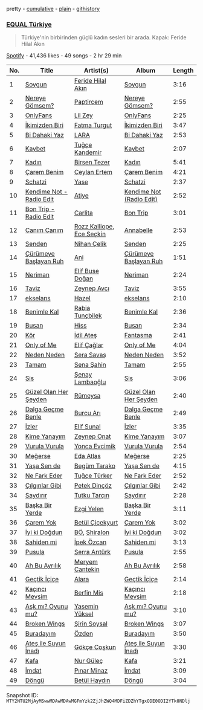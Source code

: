 pretty - [cumulative](/playlists/cumulative/37i9dQZF1DX3aD9A9aINSs.md) - [plain](/playlists/plain/37i9dQZF1DX3aD9A9aINSs) - [githistory](https://github.githistory.xyz/mackorone/spotify-playlist-archive/blob/main/playlists/plain/37i9dQZF1DX3aD9A9aINSs)

### [EQUAL Türkiye](https://open.spotify.com/playlist/37i9dQZF1DX3aD9A9aINSs)

> Türkiye'nin birbirinden güçlü kadın sesleri bir arada\. Kapak: Feride Hilal Akın

[Spotify](https://open.spotify.com/user/spotify) - 41,436 likes - 49 songs - 2 hr 29 min

| No. | Title | Artist(s) | Album | Length |
|---|---|---|---|---|
| 1 | [Soygun](https://open.spotify.com/track/2UuC5wKOxlhB3JIwA88gxO) | [Feride Hilal Akın](https://open.spotify.com/artist/2dLBhX7dIdWL6Fsk9l0n1n) | [Soygun](https://open.spotify.com/album/0QGEwC4RnPMAfuTnOj0sti) | 3:16 |
| 2 | [Nereye Gömsem?](https://open.spotify.com/track/5LnoItjgkP1jQB1BT3xmMc) | [Paptircem](https://open.spotify.com/artist/6c5OFegHscPZXitA884R1b) | [Nereye Gömsem?](https://open.spotify.com/album/4L4pTQbsLkzPJWUogZTw05) | 2:55 |
| 3 | [OnlyFans](https://open.spotify.com/track/3zyGddnNteFhuj1fKMg4sZ) | [Lil Zey](https://open.spotify.com/artist/7Gx2wDVHyW5HJh7dc2t5h7) | [OnlyFans](https://open.spotify.com/album/3h57TeSLK4QUzobHYeewag) | 2:25 |
| 4 | [İkimizden Biri](https://open.spotify.com/track/7M9KPD0b04Z1rxJNGERuAe) | [Fatma Turgut](https://open.spotify.com/artist/1dsKaRPU3HFSdlNyMmH5QI) | [İkimizden Biri](https://open.spotify.com/album/1IcZEk9LPUkJIHomBVTXNX) | 3:47 |
| 5 | [Bi Dahaki Yaz](https://open.spotify.com/track/1PirbxcNXQO9cqEXare9mb) | [LARA](https://open.spotify.com/artist/29A0ZyAAZilbn5F6Vztd5i) | [Bi Dahaki Yaz](https://open.spotify.com/album/7AZ1ZZdWFFFXGxSJpdjWoG) | 2:53 |
| 6 | [Kaybet](https://open.spotify.com/track/2AoEZYLkoBmL26NEKX0XhD) | [Tuğçe Kandemir](https://open.spotify.com/artist/50z4meqYMvVCXEv2jDneDN) | [Kaybet](https://open.spotify.com/album/5oAolvNHkXFg2jsjh1AJfE) | 2:07 |
| 7 | [Kadın](https://open.spotify.com/track/577q8gGSTryRxX1YHWSjWk) | [Birsen Tezer](https://open.spotify.com/artist/3i5LEBNq1A00tgvcmB97vV) | [Kadın](https://open.spotify.com/album/7KzjDIqO99FmlNn3WvGkLx) | 5:41 |
| 8 | [Çarem Benim](https://open.spotify.com/track/4GdjAnbCjmD2yMzwokbHyT) | [Ceylan Ertem](https://open.spotify.com/artist/2crPPfVdmrxn5yUHLQVqOI) | [Çarem Benim](https://open.spotify.com/album/1q5VeXce1POHBoyaCcTsSW) | 4:21 |
| 9 | [Schatzi](https://open.spotify.com/track/5fu9AfLKjskk1aZKRpcOea) | [Yase](https://open.spotify.com/artist/54o2CbLdMsh6SR8hufrQiA) | [Schatzi](https://open.spotify.com/album/3hRPryQo9aZcW5A2vp3L3O) | 2:37 |
| 10 | [Kendime Not \- Radio Edit](https://open.spotify.com/track/6PGPkbYI3ek2Mt0ejCn9Hu) | [Atiye](https://open.spotify.com/artist/56g1u3Bu0S5072aksxyBei) | [Kendime Not \(Radio Edit\)](https://open.spotify.com/album/37tg27a5zEeEDF94nsDwWO) | 2:52 |
| 11 | [Bon Trip \- Radio Edit](https://open.spotify.com/track/1m7rYHVB8LHDTm9EqtKP4f) | [Carlita](https://open.spotify.com/artist/1GVbOnrND8b3eh2JZ4opw8) | [Bon Trip](https://open.spotify.com/album/2Mmsb8bBd17AgrB6O2NQKx) | 3:01 |
| 12 | [Canım Canım](https://open.spotify.com/track/1hOGtwPySIeikhY6e1IgCs) | [Rozz Kalliope](https://open.spotify.com/artist/4cKccE5LtINGKLAe0wd8pc), [Ece Seçkin](https://open.spotify.com/artist/1lfD2lvoDctsMr6grjYOb5) | [Annabelle](https://open.spotify.com/album/7j9FxtrUesYwDvnNaXFjUj) | 2:53 |
| 13 | [Senden](https://open.spotify.com/track/4NhuIxFbyzFRsFGTVM5yuz) | [Nihan Çelik](https://open.spotify.com/artist/2sJhBSO8uHc9oGynn8BkyW) | [Senden](https://open.spotify.com/album/7yK7k7SCEcxK4J7fKaxsr2) | 2:25 |
| 14 | [Çürümeye Başlayan Ruh](https://open.spotify.com/track/0iDETKFiAl3i07ubVrvwB3) | [Ani](https://open.spotify.com/artist/1w7GXnVAbouWJoSGQ1gSJz) | [Çürümeye Başlayan Ruh](https://open.spotify.com/album/6APBTVym2sLyLaLP0o40Eo) | 1:51 |
| 15 | [Neriman](https://open.spotify.com/track/0fy8UUTZPVp8pAIq0Q7VkZ) | [Elif Buse Doğan](https://open.spotify.com/artist/56hgP8k96P8s7hQyMvXCHS) | [Neriman](https://open.spotify.com/album/7AgcYDSREj9Q17SFCKHxFc) | 2:24 |
| 16 | [Taviz](https://open.spotify.com/track/2fbZvWLLgtMcMlulxZG7r1) | [Zeynep Avcı](https://open.spotify.com/artist/3gLxwGNcuxevTCnxabSAX3) | [Taviz](https://open.spotify.com/album/4PkacCvf82qLG3mqkK1QCG) | 3:55 |
| 17 | [ekselans](https://open.spotify.com/track/3qu2i564r2IftIYal074xw) | [Hazel](https://open.spotify.com/artist/5uSR40kJGxuUln9hTSN62C) | [ekselans](https://open.spotify.com/album/7birFZsVs9YA52ZLFdfatt) | 2:10 |
| 18 | [Benimle Kal](https://open.spotify.com/track/2exAIFiQr6ubeuYgM7g1I9) | [Rabia Tunçbilek](https://open.spotify.com/artist/6LFDD8c2UxP6NDMfrmlSMk) | [Benimle Kal](https://open.spotify.com/album/4t2PxoCQFeFszISgsUHvdK) | 2:36 |
| 19 | [Busan](https://open.spotify.com/track/0xh2a1G9SYJfp0NhxmQjJ6) | [Hiss](https://open.spotify.com/artist/3G5xL8UA1bD6a2i4o1AvwF) | [Busan](https://open.spotify.com/album/6Hf32zqjmqcOcIHx11nUWA) | 2:34 |
| 20 | [Kör](https://open.spotify.com/track/6iLIgEzOWCYn2aMfQPaMiz) | [İdil Ateş](https://open.spotify.com/artist/69pbpuvOtuRw0isQSCBFyR) | [Fantasma](https://open.spotify.com/album/55BULDEE9DPzM8A4m5emo7) | 2:41 |
| 21 | [Only of Me](https://open.spotify.com/track/4wovmjQE5j5RuRbHY8xAMo) | [Elif Çağlar](https://open.spotify.com/artist/4329Rqrv9R9wc832cqQCVv) | [Only of Me](https://open.spotify.com/album/3s3eet123pefJvJF8fiMir) | 4:04 |
| 22 | [Neden Neden](https://open.spotify.com/track/5ms86L1MvMdoKQk4wtLXYr) | [Sera Savaş](https://open.spotify.com/artist/0ZJEJs5ckjTCpL7BpyAHAF) | [Neden Neden](https://open.spotify.com/album/6a2Km2FGYbwuXDr8GnwZxp) | 3:52 |
| 23 | [Tamam](https://open.spotify.com/track/04bEcRfmY6N3rsfSlfuc7p) | [Sena Şahin](https://open.spotify.com/artist/40VwjQ6yxDV90bjbDU124W) | [Tamam](https://open.spotify.com/album/33H5Kl14pixalyKydBKoUF) | 2:55 |
| 24 | [Sis](https://open.spotify.com/track/6OVQN0KFCvW7cVc3tvLSvP) | [Şenay Lambaoğlu](https://open.spotify.com/artist/3TBKeKodYFrl3UaYKTcapT) | [Sis](https://open.spotify.com/album/06P8zZ1YQ4vfmivL1q9Kqv) | 3:06 |
| 25 | [Güzel Olan Her Şeyden](https://open.spotify.com/track/4zZjdDCBtEhMQAJshLNkNz) | [Rümeysa](https://open.spotify.com/artist/4FH8uYhn6QPw0TPttVqpSY) | [Güzel Olan Her Şeyden](https://open.spotify.com/album/2WP9KKkusHZgK9H5AKqTjL) | 2:40 |
| 26 | [Dalga Geçme Benle](https://open.spotify.com/track/1tnMoMHvAuvIwKskpjnZr0) | [Burcu Arı](https://open.spotify.com/artist/6Trx1bmTmOe0YPsNoL0KGE) | [Dalga Geçme Benle](https://open.spotify.com/album/2NYiRbZScX6mRr7Nf15RCl) | 2:49 |
| 27 | [İzler](https://open.spotify.com/track/7Kll8bTg2rpxNKc4LUU1Fh) | [Elif Sunal](https://open.spotify.com/artist/5Qhu2bQiXqEyRvF2Q9vF0y) | [İzler](https://open.spotify.com/album/7y3u4QypKRi2DFw9omAT3k) | 3:35 |
| 28 | [Kime Yanayım](https://open.spotify.com/track/0czlqpj4cxKcNr49XVnCBn) | [Zeynep Onat](https://open.spotify.com/artist/4WwiioQc49A8v5E5KOSxNZ) | [Kime Yanayım](https://open.spotify.com/album/6DJCh4kPfLxxddF8y7JlCs) | 3:07 |
| 29 | [Vurula Vurula](https://open.spotify.com/track/3NUesJYNCRgSQy4tSuiZsC) | [Yonca Evcimik](https://open.spotify.com/artist/7uViwGf6m3VatgaIx4It0s) | [Vurula Vurula](https://open.spotify.com/album/15E1vOp9KFzGH6E6wEzAKh) | 2:54 |
| 30 | [Meğerse](https://open.spotify.com/track/7y3bvcByG5epxP5hjFkIgT) | [Eda Atlas](https://open.spotify.com/artist/7evFI1HE86akQXdNhdWJVd) | [Meğerse](https://open.spotify.com/album/4T5iWFK3DpGlKcOaboDvay) | 2:25 |
| 31 | [Yaşa Sen de](https://open.spotify.com/track/0Z0zpmoZfLrKCjzrW8IvZ5) | [Begüm Tarako](https://open.spotify.com/artist/0KQBXaSq8nqSOc3DUDXpQF) | [Yaşa Sen de](https://open.spotify.com/album/1zNABVOt6CaR0yNbuLMfUE) | 4:15 |
| 32 | [Ne Fark Eder](https://open.spotify.com/track/2xY8D0eGrEGRoM6KAATeWq) | [Tuğçe Türker](https://open.spotify.com/artist/6Z8HhuPI82uubrWMs7BymI) | [Ne Fark Eder](https://open.spotify.com/album/7CQQIFhqDl4GeFAN9HGK8M) | 2:52 |
| 33 | [Çılgınlar Gibi](https://open.spotify.com/track/3hu1WFZr40AquYw0uqZ8Ox) | [Petek Dinçöz](https://open.spotify.com/artist/3v23sHokmHxpTMLEzCWwYn) | [Çılgınlar Gibi](https://open.spotify.com/album/4Kr5TR4DQt2C5Bj7Lu3I08) | 2:42 |
| 34 | [Saydırır](https://open.spotify.com/track/4hZ6hk096xqXrAeWGkb5rl) | [Tutku Tarçın](https://open.spotify.com/artist/0bScMiM2EDnMKYMhkS2zBW) | [Saydırır](https://open.spotify.com/album/1bZ33ElVrE4yE9adk2NhmA) | 2:28 |
| 35 | [Başka Bir Yerde](https://open.spotify.com/track/4B5Pw0wgHX3frK6NrTamNd) | [Ezgi Yelen](https://open.spotify.com/artist/5EpdmziOWYbygFxQ6V6NHT) | [Başka Bir Yerde](https://open.spotify.com/album/1vSSxTbLGA2vaZG269e9NF) | 3:11 |
| 36 | [Çarem Yok](https://open.spotify.com/track/6uhP5ELtva5073n9OsvspZ) | [Betül Çiçekyurt](https://open.spotify.com/artist/4k4sIsTkO5Rsp8S0uE7KGq) | [Çarem Yok](https://open.spotify.com/album/7mqtNKWxvJvVt15cE3miOX) | 3:02 |
| 37 | [İyi ki Doğdun](https://open.spotify.com/track/6m0cRyEXINcwU3EoT3Bqf4) | [BÖ](https://open.spotify.com/artist/65l8s1yyb4imsrrDUNHbj0), [Shiralon](https://open.spotify.com/artist/6blxXoc7LrO0e9H0wwxdWG) | [İyi ki Doğdun](https://open.spotify.com/album/3RJYxcldrfJWdvlRm4zKY7) | 3:02 |
| 38 | [Sahiden mi](https://open.spotify.com/track/05Th0vC1r3FEbyh0chdXdl) | [İpek Özcan](https://open.spotify.com/artist/2E9ccxAgaGu6DT1rCNfFsG) | [Sahiden mi](https://open.spotify.com/album/1FIzghXYtNpjjSFaQovmfG) | 3:13 |
| 39 | [Pusula](https://open.spotify.com/track/6mrVm6ivuBy6kgOud4gqO5) | [Serra Arıtürk](https://open.spotify.com/artist/6my1E0Xgjweume5eR9cWW7) | [Pusula](https://open.spotify.com/album/2MMMPJBJfbD0qtfPbqyNai) | 2:55 |
| 40 | [Ah Bu Ayrılık](https://open.spotify.com/track/6xoIEDBciRM0Dzj1K3pWzR) | [Meryem Cantekin](https://open.spotify.com/artist/0ZTWbUf3NYu0jFkWtYCpK4) | [Ah Bu Ayrılık](https://open.spotify.com/album/1DQXHSGm8m9zXVl6B28BPE) | 2:58 |
| 41 | [Geçtik İçiçe](https://open.spotify.com/track/4Imtj2LVF0ZFBQDAq4vkLI) | [Alara](https://open.spotify.com/artist/73cy4QAQJslj4bVgTxN5bk) | [Geçtik İçiçe](https://open.spotify.com/album/4oE8w44Nd0QKrVoTFivxtZ) | 2:14 |
| 42 | [Kaçıncı Mevsim](https://open.spotify.com/track/2ULzM932bwJhqux7gT7dIp) | [Berfin Mis](https://open.spotify.com/artist/1CoiO3TdOsRbxRdR499PSn) | [Kaçıncı Mevsim](https://open.spotify.com/album/6ayigrHztbmiPLEIwkhPof) | 2:18 |
| 43 | [Aşk mı? Oyunu mu?](https://open.spotify.com/track/6LcGjziSNxFAZ9eDM5xzeU) | [Yasemin Yüksel](https://open.spotify.com/artist/70nGcbG8jqQlucCIOZcAer) | [Aşk mı? Oyunu mu?](https://open.spotify.com/album/3uN6oC4TIBY0EeU5opBkco) | 3:10 |
| 44 | [Broken Wings](https://open.spotify.com/track/18bIyNSSAYS3FbnNZmePj9) | [Şirin Soysal](https://open.spotify.com/artist/0cQSDs28d2xyeYFEjrk5X9) | [Broken Wings](https://open.spotify.com/album/4Z6BDZay5v5OlkFfCUJ75b) | 3:07 |
| 45 | [Buradayım](https://open.spotify.com/track/5wrxoeor4Rd6OyJqIeuI0c) | [Özden](https://open.spotify.com/artist/72kvCthv6AhcGegRjxrofs) | [Buradayım](https://open.spotify.com/album/79vHwGJQKbObyvnFLRiRds) | 3:50 |
| 46 | [Ateş ile Suyun İnadı](https://open.spotify.com/track/7MIGRrYHgdFwycxJ5aDXmi) | [Gökçe Coşkun](https://open.spotify.com/artist/5jZoqQRsD5rH9SSDHegEk6) | [Ateş ile Suyun İnadı](https://open.spotify.com/album/5kPSbyW7vSacYatIr8nANB) | 3:30 |
| 47 | [Kafa](https://open.spotify.com/track/6hLHMjLQyOeBnhXZxBuVYW) | [Nur Güleç](https://open.spotify.com/artist/5GsD6QnL32cYwvtnLtsQE6) | [Kafa](https://open.spotify.com/album/5KCl71LvYa6F1YJQ7kq5E5) | 3:21 |
| 48 | [İmdat](https://open.spotify.com/track/45P9dlQpCyWPU0x3KNTqPt) | [Pınar Minaz](https://open.spotify.com/artist/4VKwn7O3lpWbx6K0gDjxJZ) | [İmdat](https://open.spotify.com/album/6q2i9geRO8TmTdmmQNwYH8) | 3:09 |
| 49 | [Döngü](https://open.spotify.com/track/4HmcPhmvJw1S6GsXt0Syse) | [Betül Haydın](https://open.spotify.com/artist/4bJaoGldD74u5aLEwZdEad) | [Döngü](https://open.spotify.com/album/6hy7rHzSYwOllf4B52kTlg) | 3:04 |

Snapshot ID: `MTY2NTU2MjAyMSwwMDAwMDAwMGFmYzk2ZjJhZWQ4MDFiZDZhYTgxODE0ODI2YTk0NDlj`
